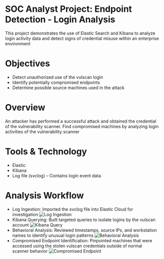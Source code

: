 # SOC Analyst Project: Endpoint Detection - Login Analysis

This project demonstrates the use of Elastic Search and Kibana to analyze login activity data and detect signs of credential misuse within an enterprise environment

# Objectives

* Detect unauthorized use of the vulscan login
* Identify potentially compromised endpoints
* Determine possible source machines used in the attack

# Overview

An attacker has performed a successful attack and obtained the credential of the vulnerability scanner. Find compromised machines by analyzing login activities of the vulnerability scanner

# Tools & Technology

* Elastic
* Kibana
* Log file (svclog) – Contains login event data

# Analysis Workflow

* Log Ingestion: Imported the svclog file into Elastic Cloud for investigation
 ![Log Ingestion](images/log_ingestion.png)
* Kibana Querying: Built targeted queries to isolate logins by the vulscan account
 ![Kibana Query](images/kibana_query.png)
* Behavioral Analysis: Reviewed timestamps, source IPs, and workstation names to identify unusual login patterns
   ![Behavioral Analysis](images/behavioral_analysis.png)
* Compromised Endpoint Identification:  Pinpointed machines that were accessed using the stolen vulscan credentials outside of normal scanner behavior
  ![Compromised Endpoint](images/compromised_endpoint.png)
